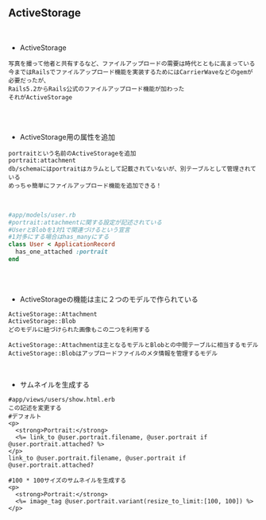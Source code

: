 ## ActiveStorage  
<br>

- ActiveStorage  
```
写真を撮って他者と共有するなど、ファイルアップロードの需要は時代とともに高まっている
今まではRailsでファイルアップロード機能を実装するためにはCarrierWaveなどのgemが必要だったが、
Rails5.2からRails公式のファイルアップロード機能が加わった
それがActiveStorage
```
<br>
<br>

- ActiveStorage用の属性を追加  
```
portraitという名前のActiveStorageを追加
portrait:attachment
db/schemaにはportraitはカラムとして記載されていないが、別テーブルとして管理されている
めっちゃ簡単にファイルアップロード機能を追加できる！
```
<br>

```rb
#app/models/user.rb
#portrait:attachmentに関する設定が記述されている
#UserとBlobを1対1で関連づけるという宣言
#1対多にする場合はhas_manyにする
class User < ApplicationRecord
  has_one_attached :portrait
end
```
<br>
<br>

- ActiveStorageの機能は主に２つのモデルで作られている  
```
ActiveStorage::Attachment
ActiveStorage::Blob
どのモデルに紐づけられた画像もこの二つを利用する

ActiveStorage::Attachmentは主となるモデルとBlobとの中間テーブルに相当するモデル
ActiveStorage::Blobはアップロードファイルのメタ情報を管理するモデル
```
<br>

- サムネイルを生成する  
```
#app/views/users/show.html.erb
この記述を変更する
#デフォルト
<p>
  <strong>Portrait:</strong>
  <%= link_to @user.portrait.filename, @user.portrait if @user.portrait.attached? %>
</p>
link_to @user.portrait.filename, @user.portrait if @user.portrait.attached?

#100 * 100サイズのサムネイルを生成する
<p>
  <strong>Portrait:</strong>
  <%= image_tag @user.portrait.variant(resize_to_limit:[100, 100]) %>
</p>
```